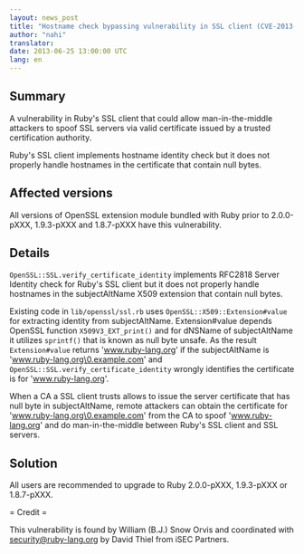 ```yaml
---
layout: news_post
title: "Hostname check bypassing vulnerability in SSL client (CVE-2013-4073)"
author: "nahi"
translator:
date: 2013-06-25 13:00:00 UTC
lang: en
---
```


## Summary

A vulnerability in Ruby's SSL client that could allow man-in-the-middle
attackers to spoof SSL servers via valid certificate issued by a trusted
certification authority.

Ruby's SSL client implements hostname identity check but it does not
properly handle hostnames in the certificate that contain null bytes.

## Affected versions

All versions of OpenSSL extension module bundled with Ruby prior to
2.0.0-pXXX, 1.9.3-pXXX and 1.8.7-pXXX have this vulnerability.

## Details

```OpenSSL::SSL.verify_certificate_identity``` implements RFC2818 Server
Identity check for Ruby's SSL client but it does not properly handle
hostnames in the subjectAltName X509 extension that contain null bytes.

Existing code in ```lib/openssl/ssl.rb``` uses ```OpenSSL::X509::Extension#value```
for extracting identity from subjectAltName.  Extension#value depends
OpenSSL function ```X509V3_EXT_print()``` and for dNSName of subjectAltName it
utilizes ```sprintf()``` that is known as null byte unsafe.  As the result
```Extension#value``` returns 'www.ruby-lang.org' if the subjectAltName is
'www.ruby-lang.org\0.example.com' and
```OpenSSL::SSL.verify_certificate_identity``` wrongly identifies the
certificate is for 'www.ruby-lang.org'.

When a CA a SSL client trusts allows to issue the server certificate
that has null byte in subjectAltName, remote attackers can obtain the
certificate for 'www.ruby-lang.org\0.example.com' from the CA to spoof
'www.ruby-lang.org' and do man-in-the-middle between Ruby's SSL client
and SSL servers.

## Solution

All users are recommended to upgrade to Ruby 2.0.0-pXXX, 1.9.3-pXXX or
1.8.7-pXXX.

= Credit =

This vulnerability is found by William (B.J.) Snow Orvis and coordinated
with security@ruby-lang.org by David Thiel from iSEC Partners.
